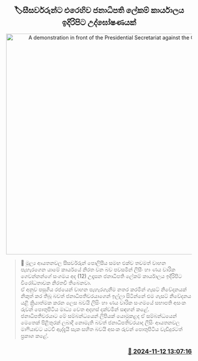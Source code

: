<p align='center'><b><h2 align='center' title='A demonstration in front of the Presidential Secretariat against the Caesars'>🏷සීසර්වරුන්ට එරෙහිව ජනාධිපති ලේකම් කාර්යාලය ඉදිරිපිට උද්ඝෝෂණයක්</h2></b></p>
<p align='center'><img src='https://helakuru.sgp1.cdn.digitaloceanspaces.com/esana/images/lib/lic.jpg' width='600' alt='A demonstration in front of the Presidential Secretariat against the Caesars'></p>

>📝 මූල්‍ය ආයතනවල සීසර්වරුන් පොලිසීය සමඟ එක්ව තවමත් වාහන පැහැරගෙන යාමේ කාර්යයේ නිරත වන බව පවසමින් ලීසීං හා ණය වාරික ගෙවන්නන්ගේ සංගමය අද (12) උදෑසන ජනාධිපති ලේකම් කාර්යාලය ඉදිරිපිට විරෝධතාවක නිරතවී තිබෙනවා.<br>ඒ අනුව පසුගිය රජයෙන් වාහන පැහැරගැනීම නතර කරමින් ගැසට් නිවේදනයක් නිකුත් කර තිබූ බවත් ජනාධිපතිවරයාගෙන් ඉල්ලා සිටින්නේ එම ගැසට් නිවේදනය යළි ක්‍රියාත්මක කරන ලෙස බවයි ලීසිං හා ණය වාරික සංගමයේ සභාපති අසංක රුවන් පොතුපිටිය මාධ්‍ය වෙත අදහස් දක්වමින් සඳහන් කළේ.<br>ජනාධිපතිවරයාට මේ සම්බන්ධයෙන් ලිපියක් යොමුකළද ඒ සම්බන්ධයෙන් මෙතෙක් පිළිතුරක් ලබාදී නොමැති බවත් ජනාධිපතිවරයාද ලීසිං ආයතනවල මාෆියාවට යටවී ඇද්දැයි සැක සහිත බවයි අසංක රුවන් පොතුපිටිය වැඩිදුරටත් ප්‍රකාශ කළේ.<br>

<h3 align='right'><a href='https://www.helakuru.lk/esana/p/104963/'>📅 2024-11-12 13:07:16</a></h3>
